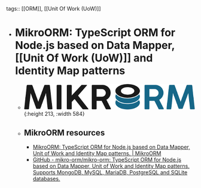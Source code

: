 tags:: [[ORM]], [[Unit Of Work (UoW)]]

- # MikroORM: TypeScript ORM for Node.js based on Data Mapper, [[Unit Of Work (UoW)]] and Identity Map patterns
	- ![mikro orm.png](../assets/mikro_orm_1696434954480_0.png){:height 213, :width 584}
	- ## MikroORM resources
		- [MikroORM: TypeScript ORM for Node.js based on Data Mapper, Unit of Work and Identity Map patterns. | MikroORM](https://mikro-orm.io/)
		- [GitHub - mikro-orm/mikro-orm: TypeScript ORM for Node.js based on Data Mapper, Unit of Work and Identity Map patterns. Supports MongoDB, MySQL, MariaDB, PostgreSQL and SQLite databases.](https://github.com/mikro-orm/mikro-orm)